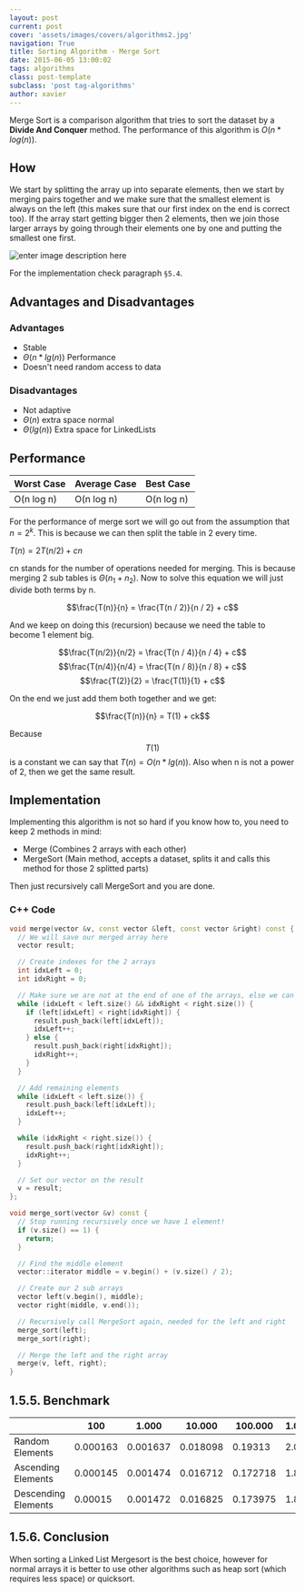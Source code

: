 ```yaml
---
layout: post
current: post
cover: 'assets/images/covers/algorithms2.jpg'
navigation: True
title: Sorting Algorithm - Merge Sort
date: 2015-06-05 13:00:02
tags: algorithms
class: post-template
subclass: 'post tag-algorithms'
author: xavier
---
```


Merge Sort is a comparison algorithm that tries to sort the dataset by a **Divide And Conquer** method. The performance of this algorithm is $O(n*log(n))$.

## How

We start by splitting the array up into separate elements, then we start by merging pairs together and we make sure that the smallest element is always on the left (this makes sure that our first index on the end is correct too). If the array start getting bigger then 2 elements, then we join those larger arrays by going through their elements one by one and putting the smallest one first.

![enter image description here](https://lh5.googleusercontent.com/-lIq0bLrtHrU/VQWdT-Ncq3I/AAAAAAAAKjU/P4TQ0-766wY/s0/300px-Merge_sort_algorithm_diagram.png "300px-Merge_sort_algorithm_diagram.png")

For the implementation check paragraph `§5.4`.

## Advantages and Disadvantages

### Advantages

* Stable
* $\Theta(n*lg(n))$ Performance
* Doesn't need random access to data

### Disadvantages

* Not adaptive
* $\Theta(n)$ extra space normal
* $\Theta(lg(n))$ Extra space for LinkedLists

## Performance

|Worst Case|Average Case|Best Case|
|-|-|-|
|O(n log n)|O(n log n)|O(n log n)|

For the performance of merge sort we will go out from the assumption that $n = 2^k$. This is because we can then split the table in 2 every time.

$T(n) = 2T(n / 2) + cn$

cn stands for the number of operations needed for merging. This is because merging 2 sub tables is $\Theta(n_1 + n_2)$. Now to solve this equation we will just divide both terms by n.

$$\frac{T(n)}{n} = \frac{T(n / 2)}{n / 2} + c$$

And we keep on doing this (recursion) because we need the table to become 1 element big.

$$\frac{T(n/2)}{n/2} = \frac{T(n / 4)}{n / 4} + c$$
$$\frac{T(n/4)}{n/4} = \frac{T(n / 8)}{n / 8} + c$$
$$\frac{T(2)}{2} = \frac{T(1)}{1} + c$$

On the end we just add them both together and we get:

$$\frac{T(n)}{n} = T(1) + ck$$

Because $$T(1)$$ is a constant we can say that $T(n) = O(n*lg(n))$. Also when n is not a power of 2, then we get the same result.

## Implementation
Implementing this algorithm is not so hard if you know how to, you need to keep 2 methods in mind:

* Merge (Combines 2 arrays with each other)
* MergeSort (Main method, accepts a dataset, splits it and calls this method for those 2 splitted parts)

Then just recursively call MergeSort and you are done.

### C++ Code

```cpp
void merge(vector &v, const vector &left, const vector &right) const {
  // We will save our merged array here
  vector result;

  // Create indexes for the 2 arrays
  int idxLeft = 0;
  int idxRight = 0;

  // Make sure we are not at the end of one of the arrays, else we can't compare
  while (idxLeft < left.size() && idxRight < right.size()) {
    if (left[idxLeft] < right[idxRight]) {
      result.push_back(left[idxLeft]);
      idxLeft++;
    } else {
      result.push_back(right[idxRight]);
      idxRight++;
    }
  }

  // Add remaining elements
  while (idxLeft < left.size()) {
    result.push_back(left[idxLeft]);
    idxLeft++;
  }

  while (idxRight < right.size()) {
    result.push_back(right[idxRight]);
    idxRight++;
  }

  // Set our vector on the result
  v = result;
};

void merge_sort(vector &v) const {
  // Stop running recursively once we have 1 element!
  if (v.size() == 1) {
    return;
  }

  // Find the middle element
  vector::iterator middle = v.begin() + (v.size() / 2);

  // Create our 2 sub arrays
  vector left(v.begin(), middle);
  vector right(middle, v.end());

  // Recursively call MergeSort again, needed for the left and right
  merge_sort(left);
  merge_sort(right);

  // Merge the left and the right array
  merge(v, left, right);
}
```

## 1.5.5. Benchmark

| | 100 | 1.000 | 10.000 | 100.000 | 1.000.000
|-|-|-|-|-|-|
|Random Elements|0.000163|0.001637|0.018098|0.19313|2.01314
|Ascending Elements|0.000145|0.001474|0.016712|0.172718|1.85952
|Descending Elements|0.00015|0.001472|0.016825|0.173975|1.84874

## 1.5.6. Conclusion

When sorting a Linked List Mergesort is the best choice, however for normal arrays it is better to use other algorithms such as heap sort (which requires less space) or quicksort.
